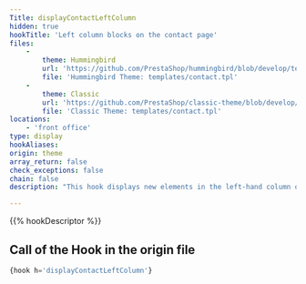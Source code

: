 ```yaml
---
Title: displayContactLeftColumn
hidden: true
hookTitle: 'Left column blocks on the contact page'
files:
    -
        theme: Hummingbird
        url: 'https://github.com/PrestaShop/hummingbird/blob/develop/templates/contact.tpl'
        file: 'Hummingbird Theme: templates/contact.tpl'
    -
        theme: Classic
        url: 'https://github.com/PrestaShop/classic-theme/blob/develop/templates/contact.tpl'
        file: 'Classic Theme: templates/contact.tpl'
locations:
    - 'front office'
type: display
hookAliases: 
origin: theme
array_return: false
check_exceptions: false
chain: false
description: "This hook displays new elements in the left-hand column of the contact page.\nThis replaces widget `ps_contactinfo` on hook `displayLeftColumn`."

---
```


{{% hookDescriptor %}}

## Call of the Hook in the origin file

```php
{hook h='displayContactLeftColumn'}
```
